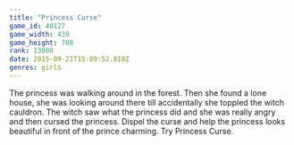 ```yaml
---
title: "Princess Curse"
game_id: 40127
game_width: 439
game_height: 700
rank: 13000
date: 2015-09-21T15:09:52.818Z
genres: girls
---
```

The princess was walking around in the forest. Then she found a lone house, she was looking around there till accidentally she  toppled the witch cauldron. The witch saw what the princess did and she was really angry and then cursed the princess. Dispel the curse and help the princess looks beautiful in front of the prince charming. Try Princess Curse.